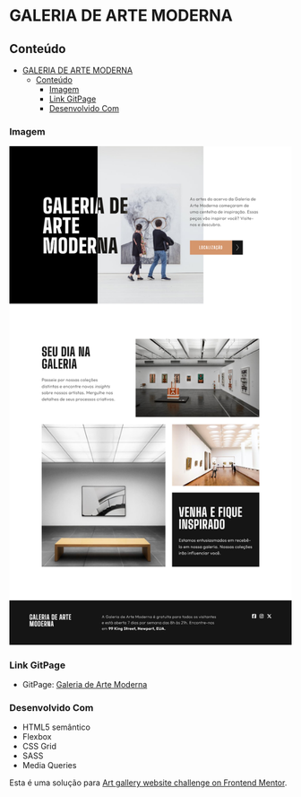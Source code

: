 # GALERIA DE ARTE MODERNA


## Conteúdo

- [GALERIA DE ARTE MODERNA](#galeria-de-arte-moderna)
  - [Conteúdo](#conteúdo)
    - [Imagem](#imagem)
    - [Link GitPage](#link-gitpage)
    - [Desenvolvido Com](#desenvolvido-com)



### Imagem

 
![Galeria de Arte Moderna](print-screen/galeria-moderna-desktop.png)  




### Link GitPage


- GitPage: [Galeria de Arte Moderna](https://marcelacostaa.github.io/galeria-moderna/)



### Desenvolvido Com

- HTML5 semântico
- Flexbox
- CSS Grid
- SASS
- Media Queries


Esta é uma solução para [Art gallery website challenge on Frontend Mentor](https://www.frontendmentor.io/challenges/art-gallery-website-yVdrZlxyA).

